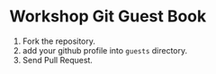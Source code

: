 # Workshop Git Guest Book

1. Fork the repository.
2. add your github profile into `guests` directory.
3. Send Pull Request. 
